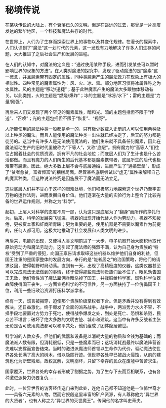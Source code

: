 # 秘境传说

​	在某块传说的大陆上，有个衰落已久的文明。但是在遥远的过去，那曾是一片高度发达的繁华地区，一个科技和魔法共存的时代。

​	在世界上，人们为了生存而探索世界上的事物以及其变化规律。在漫长的探索中，人们认识到了“魔法”这一划时代的元素，这一发现有力地解决了许多人们生存的问题，大大推进了之后社会生产和发展的进程。

​	在人们的认知中，对魔法的定义是：“通过使用某种手段，进而引发某些可以暂时影响世界的现象的方法”。在人类对魔法的探究中，发现了驱动魔法的是“魔素”这一概念，并且魔素带有固定的属性，同种类魔素产生的魔法效力在现象上有极大的相似性。四种常见的魔素属性为：风、火、冰、雷。部分地区习惯将冰属性称之为水属性。风的主题是“移动/迅捷”；基于此种魔素产生的魔法大多跟物体移动有关。以此类推，火的主题是“燃烧/爆炸”；冰的主题是“冰冻/水下”；雷的主题是“力量/刚强”。

​	再后来人们又发现了两个罕见的魔素属性，暗和光。暗的主题包括但不限于“传送”、“召唤”；光的主题包括但不限于“恢复”、“视野”。

​	人所能使用的魔法种类一般都是单一的，只有极少数载入史册的人可以使用两种及以上种类的魔法。而且人能使用的魔法种类一出生就已经决定了，后天的努力都是徒劳的。这当中有许多人是无法使用魔法的，他们生来就不具备任何魔素，因此在魔法驱动生产的旧时代里被称为“下等人”，又称“底层”。拥有魔力的“高等人”们往往占据着社会的优质资源，拥有不凡的社会地位；而底层人们为了生计也是什么苦活都做。而且有魔力的人们所生的后代基本都是魔素携带者，底层所生的后代也极难带有魔素。因此，绝大多数上层不会与底层通婚，进而产生了“通婚壁垒”，形成了“贫者愈贫，富者恒富”的糟糕局面。尽管某些底层尝试以“虚无”属性来解释自己的魔素种类，但这种说法终究是因施展不了魔法而无法立足。

​	这些底层人们并不甘心于这样的艰难处境，他们积极努力地探索这个世界乃至宇宙万物的运作法则，进而发掘自身价值。他们逐渐在大量的实验行为上整合了比较完备的世界运作规则，并称之为“科学”。

​	起初，上层人对科学的态度不屑一顾，认为这只是底层为了“翻身”而所作的挣扎行为。后来，科学的发展突飞猛进，机器的出现开始代替人作为劳动力，机器不知疲倦，更被资本家和奸商所青睐；更为重要的是，使用机器是不需要以魔素作为前提的，任何人都可用，这极大地推动了社会发展和人类文明的进步。

​	再后来，电能的出现，又使得人类文明前进了一大步，电子机器开始大面积地取代原始劳动力和魔法劳动力。这引起了魔法师的强烈不满，认为自己身为贵族的“特权”受到了严重的侵犯，向国王禀告请求取缔这些机器以维护他们自身的利益，但国王注重的是国家整体的发展方向，奉行的是“能者居之”的治国策略，将他们的请求驳回，使得朝野时局动荡。直到有一天，出现了高精密度的仪器，这类仪器甚至可以完成魔法无法做到的事情，终于使得那些魔法师贵族们坐不住了。眼见劝告国王无效，他们索性派了魔法雇佣兵暗杀掉了国王，并栽赃给科学家，谎称科学仪器故障使得国王丧生，一方面宣扬科学的不可信性，另一方面扶持了一位傀儡国王上位，利用一些旧政治资源打压科学派学者。

​	终有一天，谎言被揭穿，迫使那个贵族阶级掌权者下台。但是矛盾并没有得到有效解决，还日益激化，终于爆发了全面的派系战争。战争中，两派势力水火不容，不择手段地要置对方势力于死地，使得战争爆发之处，到处是死亡、恐惧和杀戮，民众苦不堪言；破坏了绝大多数的文明古迹、城市和建筑。这当中有许多反战者主张无论是否可使用魔法都可以和平共处，他们组成了团体隐居避世。

​	科学派的人数众多，但他们的武器和设备是以消耗大量的物质和金钱为基础的；而魔法派人数有限，但消耗很低，只是一些魔素而已；这场消耗战最终以魔法阵营首先难以支撑而宣告结束。当时的激进派魔法师首领以生命作为代价，驱动魔法使世界各处长满了高大的树木，借以隐匿行迹。但世界各处早已被战火侵蚀，从前的建筑也化为断壁残垣，政权瓦解，文明崩坏，只留下幸存的民众在废墟中苦苦求生。

​	国家覆灭，世界各处的幸存者形成了割据之势。为了生存下去而互相联系，也有各种激进派势力仍要复仇......

​	此时，一位异世界的访客经传送门来到此处，连他自己都不知道他是一位惊世奇才——具备六元素的人物。然而它觊觎这里丰富的矿产资源，有人尊称他为“异世界的大贤者”，也有人称之为“异世界的灭世魔王”。传闻他的名字叫史蒂夫。

